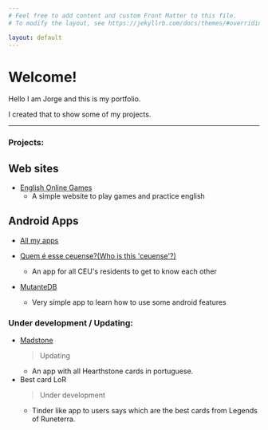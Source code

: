 ```yaml
---
# Feel free to add content and custom Front Matter to this file.
# To modify the layout, see https://jekyllrb.com/docs/themes/#overriding-theme-defaults

layout: default
---
```


# Welcome!


Hello I am Jorge and this is my portfolio.

I created that to show some of my projects.


---
### Projects:
## Web sites

- [English Online Games](https://englishonlinegames.com)
  - A simple website to play games and practice english

## Android Apps

- [All my apps](https://play.google.com/store/apps/developer?id=Jorge+Madson&hl=en_NZ)

- [Quem é esse ceuense?(Who is this 'ceuense'?)](https://play.google.com/store/apps/details?id=quemECeu.quemECeu&hl=en_NZ)
  - An app for all CEU's residents to get to know each other

- [MutanteDB](https://play.google.com/store/apps/details?id=com.tads.jorge.mutantesdb&hl=en_NZ)
  - Very simple app to learn how to use some android features


### Under development / Updating:

- [Madstone](https://play.google.com/store/apps/details?id=com.jorge.madstone&hl=en_US)
  > Updating
  - An app with all Hearthstone cards in portuguese.
- Best card LoR
  > Under development
  - Tinder like app to users says which are the best cards from Legends of Runeterra.
